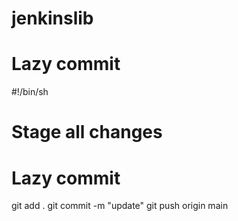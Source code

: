 # jenkinslib

# Lazy commit
#!/bin/sh

# Stage all changes
# Lazy commit
git add .
git commit -m "update"
git push origin main
